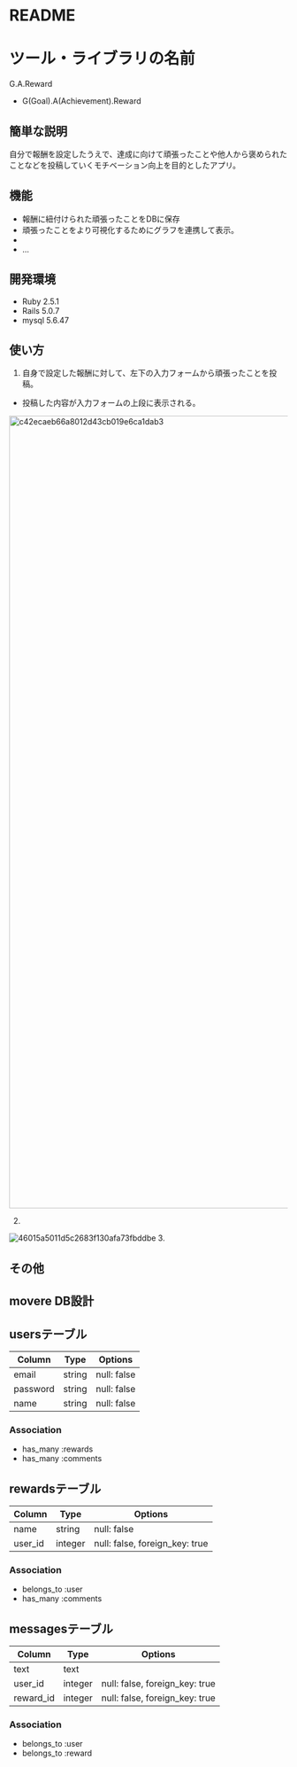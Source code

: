 # README

# ツール・ライブラリの名前
 
G.A.Reward
- G(Goal).A(Achievement).Reward
## 簡単な説明
 
自分で報酬を設定したうえで、達成に向けて頑張ったことや他人から褒められたことなどを投稿していくモチベーション向上を目的としたアプリ。

 
## 機能
 
- 報酬に紐付けられた頑張ったことをDBに保存
- 頑張ったことをより可視化するためにグラフを連携して表示。
- 
- ...
 
 
## 開発環境
 
- Ruby 2.5.1
- Rails 5.0.7
- mysql 5.6.47
 
## 使い方
 
1. 自身で設定した報酬に対して、左下の入力フォームから頑張ったことを投稿。
- 投稿した内容が入力フォームの上段に表示される。
<img width="1431" alt="c42ecaeb66a8012d43cb019e6ca1dab3" src="https://user-images.githubusercontent.com/60612010/77875324-aeaf5180-728a-11ea-9935-68c36298740c.png">

2. 
![46015a5011d5c2683f130afa73fbddbe](https://user-images.githubusercontent.com/60612010/77873968-6db53e00-7286-11ea-8dfa-8c1cd325bb7a.jpg)
3. 
 
 
## その他
 




## movere DB設計

## usersテーブル
|Column|Type|Options|
|------|----|-------|
|email|string|null: false|
|password|string|null: false|
|name|string|null: false|
### Association
- has_many :rewards
- has_many :comments

## rewardsテーブル
|Column|Type|Options|
|------|----|-------|
|name|string|null: false|
|user_id|integer|null: false, foreign_key: true|
### Association
- belongs_to :user
- has_many :comments

## messagesテーブル
|Column|Type|Options|
|------|----|-------|
|text|text|
|user_id|integer|null: false, foreign_key: true|
|reward_id|integer|null: false, foreign_key: true|

### Association
- belongs_to :user
- belongs_to :reward

